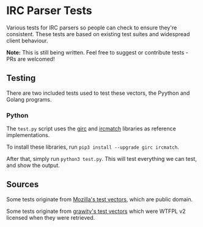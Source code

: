 # IRC Parser Tests

Various tests for IRC parsers so people can check to ensure they're consistent. These tests are based on existing test suites and widespread client behaviour.

**Note:** This is still being written. Feel free to suggest or contribute tests - PRs are welcomed!


## Testing

There are two included tests used to test these vectors, the Pyython and Golang programs.

### Python

The `test.py` script uses the [girc](https://github.com/DanielOaks/girc) and [ircmatch](https://github.com/mammon-ircd/ircmatch>) libraries as reference implementations.

To install these libraries, run `pip3 install --upgrade girc ircmatch`.

After that, simply run `python3 test.py`. This will test everything we can test, and show the output.


## Sources

Some tests originate from [Mozilla's test vectors](https://dxr.mozilla.org/comm-central/source/chat/protocols/irc/test/test_ircMessage.js), which are public domain.

Some tests originate from [grawity's test vectors](https://github.com/grawity/code/tree/master/lib/tests) which were WTFPL v2 licensed when they were retrieved.
